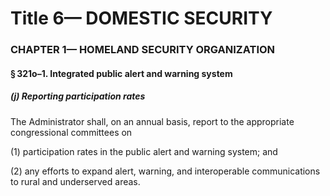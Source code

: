
# Title 6— DOMESTIC SECURITY
### CHAPTER 1— HOMELAND SECURITY ORGANIZATION
#### § 321o–1. Integrated public alert and warning system
##### (j) Reporting participation rates

The Administrator shall, on an annual basis, report to the appropriate congressional committees on

(1) participation rates in the public alert and warning system; and

(2) any efforts to expand alert, warning, and interoperable communications to rural and underserved areas.
